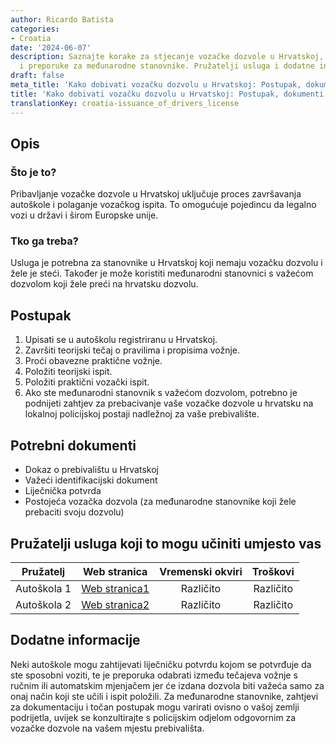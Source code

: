 ```yaml
---
author: Ricardo Batista
categories:
- Croatia
date: '2024-06-07'
description: Saznajte korake za stjecanje vozačke dozvole u Hrvatskoj, potrebne dokumente
  i preporuke za međunarodne stanovnike. Pružatelji usluga i dodatne informacije.
draft: false
meta_title: 'Kako dobivati vozačku dozvolu u Hrvatskoj: Postupak, dokumenti i upute'
title: 'Kako dobivati vozačku dozvolu u Hrvatskoj: Postupak, dokumenti i upute'
translationKey: croatia-issuance_of_drivers_license
---
```



## Opis
### Što je to?
Pribavljanje vozačke dozvole u Hrvatskoj uključuje proces završavanja autoškole i polaganje vozačkog ispita. To omogućuje pojedincu da legalno vozi u državi i širom Europske unije.
### Tko ga treba?
Usluga je potrebna za stanovnike u Hrvatskoj koji nemaju vozačku dozvolu i žele je steći. Također je može koristiti međunarodni stanovnici s važećom dozvolom koji žele preći na hrvatsku dozvolu.

## Postupak
1. Upisati se u autoškolu registriranu u Hrvatskoj.
2. Završiti teorijski tečaj o pravilima i propisima vožnje.
3. Proći obavezne praktične vožnje.
4. Položiti teorijski ispit.
5. Položiti praktični vozački ispit.
6. Ako ste međunarodni stanovnik s važećom dozvolom, potrebno je podnijeti zahtjev za prebacivanje vaše vozačke dozvole u hrvatsku na lokalnoj policijskoj postaji nadležnoj za vaše prebivalište.

## Potrebni dokumenti
- Dokaz o prebivalištu u Hrvatskoj
- Važeći identifikacijski dokument
- Liječnička potvrda
- Postojeća vozačka dozvola (za međunarodne stanovnike koji žele prebaciti svoju dozvolu)

## Pružatelji usluga koji to mogu učiniti umjesto vas

| Pružatelj       |     Web stranica                    |    Vremenski okviri    |      Troškovi     |
| ---------------- | ----------------------------------- | :--------------------: | :----------------: |
| Autoškola 1     | [Web stranica1](http://www.primjer.com) |   Različito           |      Različito     |
| Autoškola 2     | [Web stranica2](http://www.primjer.com) |   Različito           |      Različito     |

## Dodatne informacije
Neki autoškole mogu zahtijevati ​​liječničku potvrdu kojom se potvrđuje da ste sposobni voziti, te je preporuka odabrati između tečajeva vožnje s ručnim ili automatskim mjenjačem jer će izdana dozvola biti važeća samo za onaj način koji ste učili i ispit položili. Za međunarodne stanovnike, zahtjevi za dokumentaciju i točan postupak mogu varirati ovisno o vašoj zemlji podrijetla, uvijek se konzultirajte s policijskim odjelom odgovornim za vozačke dozvole na vašem mjestu prebivališta.